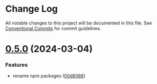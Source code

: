 # Change Log

All notable changes to this project will be documented in this file.
See [Conventional Commits](https://conventionalcommits.org) for commit guidelines.

# [0.5.0](https://github.com/Salable/salable-web-components-stenciljs/compare/v0.3.2...v0.5.0) (2024-03-04)


### Features

* rename npm packages ([00d6066](https://github.com/Salable/salable-web-components-stenciljs/commit/00d60665a898a97521443278e297781a4b811a4d))
